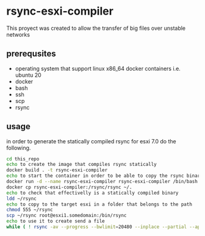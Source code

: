 # rsync-esxi-compiler
This proyect was created to allow the transfer of big files over unstable networks

## prerequsites

* operating system that support linux x86_64 docker containers i.e. ubuntu 20
* docker 
* bash
* ssh
* scp
* rsync

## usage
in order to generate the statically compiled rsync for esxi 7.0 do the following.

``` bash
cd this_repo
echo to create the image that compiles rsync statically
docker build . -t rsync-esxi-compiler
echo to start the container in order to be able to copy the rsync binary
docker run -d --name rsync-esxi-compiler rsync-esxi-compiler /bin/bash -c "while true; do sleep 30; done;"
docker cp rsync-esxi-compiler:/rsync/rsync ~/.
echo to check that effectivelly is a statically compiled binary
ldd ~/rsync
echo to copy to the target esxi in a folder that belongs to the path
chmod 555 ~/rsync
scp ~/rsync root@esxi1.somedomain:/bin/rsync
echo to use it to create send a file 
while ( ! rsync -av --progress --bwlimit=20480 --inplace --partial --append ubuntu-22.04-live-server-amd64.iso root@esxi1.somedomain:/targetfolder ); do sleep 10; done
```
